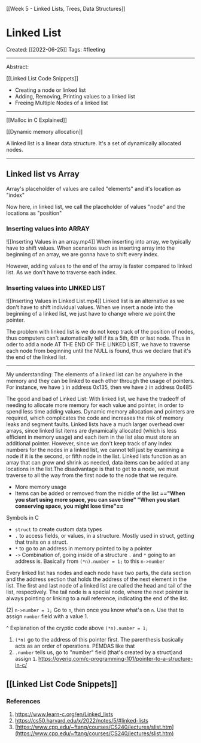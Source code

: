 [[Week 5 - Linked Lists, Trees, Data Structures]]

# Linked List
Created:  [[2022-06-25]]
Tags: #fleeting 

---
Abstract:



[[Linked List Code Snippets]]
- Creating a node or linked list
- Adding, Removing, Printing values to a linked list
- Freeing Multiple Nodes of a linked list
---
[[Malloc in C Explained]]

[[Dynamic memory allocation]]

A linked list is a linear data structure. It's a set of dynamically allocated nodes. 

---
## Linked list vs Array

Array's placeholder of values are called "elements"
and it's location as "index"

Now here, in linked list, we call the placeholder of values "node"
and the locations as "position"

### Inserting values into ARRAY
![[Inserting Values in an array.mp4]]
When inserting into array, we typically have to shift values.  When scenarios such as inserting array into the beginning of an array, we are gonna have to shift every index. 

However, adding values to the end of the array is faster compared to linked list. As we don't have to traverse each index. 


### Inserting values into LINKED LIST
![[Inserting Values in Linked List.mp4]]
Linked list is an alternative as we don't have to shift individual values. When we insert a node into the beginning of a linked list, we just have to change where we point the pointer.

The problem with linked list is we do not keep track of the position of nodes, thus computers can't automatically tell if its a 5th, 6th or last node. Thus in oder to add a node AT THE END OF THE LINKED LIST, we have to traverse each node from beginning until the NULL is found, thus we declare that it's the end of the linked list. 

----



My understanding:
The elements of a linked list can be anywhere in the memory and they can be linked to each other through the usage of pointers. For instance, we have `1` in address 0x135, then we have `2` in address 0x485


The good and bad of Linked List:
With linked list, we have the tradeoff of needing to allocate more memory for each value and pointer, in order to spend less time adding values. Dynamic memory allocation and pointers are required, which complicates the code and increases the risk of memory leaks and segment faults. Linked lists have a much larger overhead over arrays, since linked list items are dynamically allocated (which is less efficient in memory usage) and each item in the list also must store an additional pointer. However, since we don't keep track of any index numbers for the nodes in a linked list, we cannot tell just by examining a node if it is the second, or fifth node in the list. Linked lists function as an array that can grow and shrink as needed, data items can be added at any locations in the list.The disadvantage is that to get to a node, we must traverse to all the way from the first node to the node that we require. 
- More memory usage
- Items can be added or removed from the middle of the list
**=="When you start using more space, you can save time"
"When you start conserving space, you might lose time"==**


Symbols in C
-   `struct` to create custom data types
-   `.` to access fields, or values, in a structure. Mostly used in struct, getting that traits on a struct.
-   `*` to go to an address in memory pointed to by a pointer
- `->` Combination of, going inside of a structure `.` and `*` going to an address is. Basically from `(*n).number = 1;` to this `n->number` 

Every linked list has nodes and each node have two parts, the data section and the address section that holds the address of the next element in the list. The first and last node of a linked list are called the head and tail of the list, respectively. The tail node is a special node, where the next pointer is always pointing or linking to a null reference, indicating the end of the list.



(2)
`n->number = 1;`
Go to `n`, then once you know what's on `n`. Use that to assign `number` field with a value 1.

^  Explanation of the cryptic code above
`(*n).number = 1;` 
1. `(*n)` go to the address of this pointer first. The parenthesis basically acts as an order of operations. PEMDAS like that
2. `.number` tells us, go to "number" field (that's created by a struct)and assign `1`. 
https://overiq.com/c-programming-101/pointer-to-a-structure-in-c/







## [[Linked List Code Snippets]]
























### References
1. https://www.learn-c.org/en/Linked_lists
2. https://cs50.harvard.edu/x/2022/notes/5/#linked-lists
3. [https://www.cpp.edu/~ftang/courses/CS240/lectures/slist.htm](https://www.cpp.edu/~ftang/courses/CS240/lectures/slist.htm)
